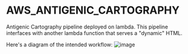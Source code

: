# AWS_ANTIGENIC_CARTOGRAPHY
Antigenic Cartography pipeline deployed on lambda. This pipeline interfaces with another lambda function that serves a "dynamic" HTML.

Here's a diagram of the intended workflow:
![image](https://github.com/user-attachments/assets/e4b483c0-27ab-4f86-89c8-386c922df567)
